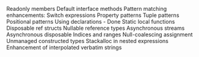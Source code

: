 Readonly members
Default interface methods
Pattern matching enhancements:
Switch expressions
Property patterns
Tuple patterns
Positional patterns
Using declarations									- Done
Static local functions
Disposable ref structs
Nullable reference types
Asynchronous streams
Asynchronous disposable
Indices and ranges
Null-coalescing assignment
Unmanaged constructed types
Stackalloc in nested expressions
Enhancement of interpolated verbatim strings